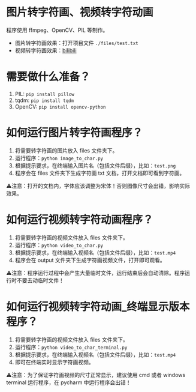 # 图片转字符画、视频转字符动画

程序使用 ffmpeg、OpenCV、PIL 等制作。

- 图片转字符画效果：打开项目文件 `./files/test.txt`
- 视频转字符画效果：[bilibili](https://www.bilibili.com/video/BV1ve4y197qW/)

# 需要做什么准备？

1. PIL: `pip install pillow`
2. tqdm: `pip install tqdm`
3. OpenCV: `pip install opencv-python`

# 如何运行图片转字符画程序？

1. 将需要转字符画的图片放入 files 文件夹下。
2. 运行程序：`python image_to_char.py`
3. 根据提示要求，在终端输入图片名（包括文件后缀），比如：`test.png`
4. 程序会在 files 文件夹下生成字符画 txt 文档，打开文档即可看到字符画。

⚠️注意：打开的文档内，字体应该调整为宋体！否则图像尺寸会出错，影响实际效果。


# 如何运行视频转字符动画程序？

1. 将需要转字符画的视频文件放入 files 文件夹下。
2. 运行程序：`python video_to_char.py`
3. 根据提示要求，在终端输入视频名（包括文件后缀），比如：`test.mp4`
4. 程序会在 output 文件夹下生成字符画视频文件，打开即可观看。

⚠️注意：程序运行过程中会产生大量临时文件，运行结束后会自动清除。程序运行时不要去动临时文件！

# 如何运行视频转字符动画_终端显示版本程序？

1. 将需要转字符画的视频文件放入 files 文件夹下。
2. 运行程序：`python video_to_char_terminal.py`
3. 根据提示要求，在终端输入视频名（包括文件后缀），比如：`test.mp4`
4. 即可在终端实时显示字符画视频。

⚠️注意：为了保证字符画视频的尺寸正常显示，建议使用 cmd 或者 windows terminal 运行程序，在 pycharm 中运行程序会出错！
